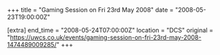 +++
title = "Gaming Session on Fri 23rd May 2008"
date = "2008-05-23T19:00:00Z"

[extra]
end_time = "2008-05-24T07:00:00Z"
location = "DCS"
original = "https://uwcs.co.uk/events/gaming-session-on-fri-23rd-may-2008-1474489009285/"
+++



